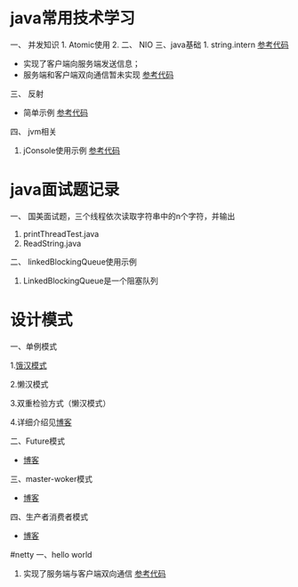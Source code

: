 # java常用技术学习

 一、 并发知识
    1. Atomic使用
    2.
 二、 NIO
 三、java基础
    1. string.intern [参考代码](https://github.com/iqijun/javastudy/tree/master/src/main/java/com/fullstacker/study/course/JAVASE/string/StringInternTest)
    
- 实现了客户端向服务端发送信息；
- 服务端和客户端双向通信暂未实现
[参考代码](https://github.com/iqijun/javastudy/tree/master/src/main/java/com/fullstacker/study/course/nio)

 三、 反射
- 简单示例
  [参考代码](https://github.com/iqijun/javastudy/tree/master/src/main/java/com/fullstacker/study/course/reflect)

四、 jvm相关
   1.  jConsole使用示例
       [参考代码](https://github.com/iqijun/javastudy/tree/master/src/main/java/com/fullstacker/study/course/jconsoleTest)
# java面试题记录
一、 国美面试题，三个线程依次读取字符串中的n个字符，并输出
   1. printThreadTest.java
   2. ReadString.java
   
二、 linkedBlockingQueue使用示例
   1. LinkedBlockingQueue是一个阻塞队列

# 设计模式
一、单例模式

1.[饿汉模式](https://github.com/iqijun/javastudy/tree/master/src/main/java/com/fullstacker/study/designpattern/singleton)

2.懒汉模式

3.双重检验方式（懒汉模式）

4.详细介绍见[博客](http://www.full-stacker.com/archives/256)

二、Future模式

- [博客](http://www.full-stacker.com/archives/271)

三、master-woker模式

- [博客](http://www.full-stacker.com/archives/274)

四、生产者消费者模式

- [博客](http://www.full-stacker.com/archives/279)

#netty
一、hello world

1. 实现了服务端与客户端双向通信 [参考代码](https://github.com/iqijun/javastudy/tree/b47bb5c04988c61e660e20c548874ae960211df4/src/main/java/com/fullstacker/study/course/netty/discardServe)
